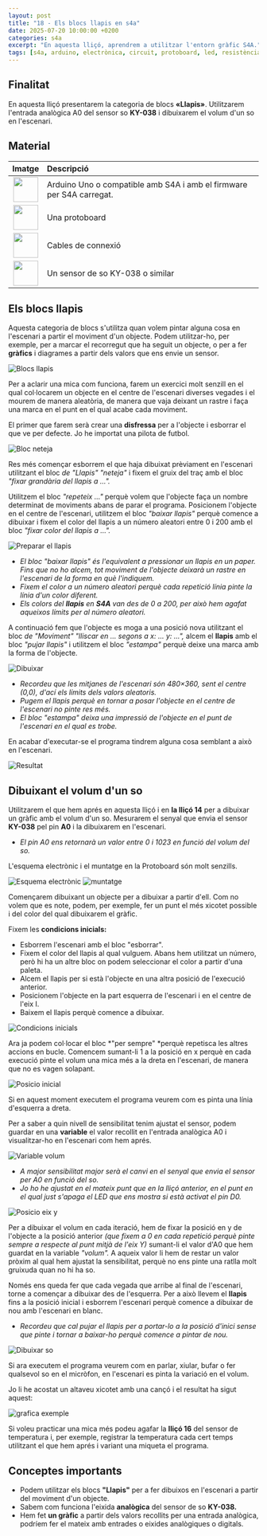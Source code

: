 ```yaml
---
layout: post
title: "18 - Els blocs llapis en s4a"
date: 2025-07-20 10:00:00 +0200
categories: s4a
excerpt: "En aquesta lliçó, aprendrem a utilitzar l'entorn gràfic S4A."
tags: [s4a, arduino, electrònica, circuit, protoboard, led, resistència, potenciòmetre]
---
```



[img1]: /assets/imatges/s4a/s4a_18_01.png "Blocs llapis"
[img2]: /assets/imatges/s4a/s4a_18_02.png "Bloc neteja"
[img3]: /assets/imatges/s4a/s4a_18_03.png "Preparar el llapis"
[img4]: /assets/imatges/s4a/s4a_18_04.png "Dibuixar"
[img5]: /assets/imatges/s4a/s4a_18_05.png "Resultat"
[img6]: /assets/imatges/s4a/s4a_18_06.png "Esquema electrònic"
[img7]: /assets/imatges/s4a/s4a_18_07.png "Muntatge"
[img8]: /assets/imatges/s4a/s4a_18_08.png "Condicions inicials"
[img9]: /assets/imatges/s4a/s4a_18_09.png "Posicio inicial"
[img10]: /assets/imatges/s4a/s4a_18_10.png "Variable volum"
[img11]: /assets/imatges/s4a/s4a_18_11.png "Posicio eix y"
[img12]: /assets/imatges/s4a/s4a_18_12.png "Dibuixar so"
[img13]: /assets/imatges/s4a/s4a_18_13.png "Grafica exemple"

## Finalitat

En aquesta lliçó presentarem la categoria de blocs **«Llapis»**. Utilitzarem l'entrada analògica A0 del sensor so **KY-038** i dibuixarem el volum d'un so en l'escenari.

## Material

|                               Imatge                               | Descripció                                                           |
| :----------------------------------------------------------------: | :------------------------------------------------------------------- |
|   <img src="/assets/imatges/mat/mat_unor3.png" width="50" height="50">    | Arduino Uno o compatible amb S4A i amb el firmware per S4A carregat. |
| <img src="/assets/imatges/mat/mat_protoboard.png" width="50" height="50"> | Una protoboard                                                       |
|   <img src="/assets/imatges/mat/mat_dupont.png" width="50" height="50">   | Cables de connexió                                                   |
|   <img src="/assets/imatges/mat/mat_KY-038.png" width="50" height="50">   | Un sensor de so KY-038 o similar                                     |

## Els blocs llapis

Aquesta categoria de blocs s'utilitza quan volem pintar alguna cosa en l'escenari a partir el moviment d'un objecte. Podem utilitzar-ho, per exemple, per a marcar el recorregut que ha
seguit un objecte, o per a fer **gràfics** i diagrames a partir dels valors que ens envie un sensor.

![Blocs llapis][img1]

Per a aclarir una mica com funciona, farem un exercici molt senzill en el qual col·locarem un objecte en el centre de l'escenari diverses vegades i el mourem de manera aleatòria, de manera que vaja deixant un rastre i faça una marca en el punt en el qual acabe cada moviment.

El primer que farem serà crear una **disfressa** per a l'objecte i esborrar el que ve per defecte. Jo he importat una pilota de futbol.

![Bloc neteja][img2]

Res més començar esborrem el que haja dibuixat prèviament en l'escenari utilitzant el bloc _de "Llapis" "neteja"_ i fixem el gruix del traç amb el bloc _"fixar grandària del llapis a ..."._

Utilitzem el bloc _"repeteix ..."_ perquè volem que l'objecte faça un nombre determinat de moviments abans de parar el programa. Posicionem l'objecte en el centre de l'escenari, utilitzem el bloc _"baixar llapis"_ perquè comence a dibuixar i fixem el color del llapis a un número aleatori entre 0 i 200 amb el bloc _"fixar color del llapis a ..."._

![Preparar el llapis][img3]

- _El bloc "baixar llapis" és l'equivalent a pressionar un llapis en un paper. Fins que no ho alcem, tot moviment de l'objecte deixarà un rastre en l'escenari de la forma en què l'indiquem._
- _Fixem el color a un número aleatori perquè cada repetició línia pinte la línia d'un color diferent._
- _Els colors del **llapis** en **S4A** van des de 0 a 200, per això hem agafat aqueixos límits per al número aleatori._

A continuació fem que l'objecte es moga a una posició nova utilitzant el bloc _de "Moviment" "lliscar en ... segons a x: ... y: ...",_ alcem el **llapis** amb el bloc _"pujar llapis"_ i utilitzem el bloc _"estampa"_ perquè deixe una marca amb la forma de l'objecte.

![Dibuixar][img4]

- _Recordeu que les mitjanes de l'escenari són 480×360, sent el centre (0,0), d'ací els límits dels valors aleatoris._
- _Pugem el llapis perquè en tornar a posar l'objecte en el centre de l'escenari no pinte res més._
- _El bloc "estampa" deixa una impressió de l'objecte en el punt de l'escenari en el qual es trobe._

En acabar d'executar-se el programa tindrem alguna cosa semblant a això en l'escenari.

![Resultat][img5]

## Dibuixant el volum d'un so

Utilitzarem el que hem aprés en aquesta lliçó i en **la lliçó 14** per a dibuixar un gràfic amb el volum d'un so. Mesurarem el senyal que envia el sensor **KY-038** pel pin **A0** i la dibuixarem en l'escenari.

- _El pin A0 ens retornarà un valor entre 0 i 1023 en funció del volum del so._

L'esquema electrònic i el muntatge en la Protoboard són molt senzills.

![Esquema electrònic][img6]
![muntatge][img7]

Començarem dibuixant un objecte per a dibuixar a partir d'ell. Com no volem que es note, podem, per exemple, fer un punt el més xicotet possible i del color del qual dibuixarem el gràfic.

Fixem les **condicions inicials:**

- Esborrem l'escenari amb el bloc "esborrar".
- Fixem el color del llapis al qual vulguem. Abans hem utilitzat un número, però hi ha un altre bloc on podem seleccionar el color a partir d'una paleta.
- Alcem el llapis per si està l'objecte en una altra posició de l'execució anterior.
- Posicionem l'objecte en la part esquerra de l'escenari i en el centre de l'eix I.
- Baixem el llapis perquè comence a dibuixar.

![Condicions inicials][img8]

Ara ja podem col·locar el bloc *"per sempre" *perquè repetisca les altres accions en bucle. Comencem sumant-li 1 a la posició en x perquè en cada execució pinte el volum una mica més a la dreta en l'escenari, de manera que no es vagen solapant.

![Posicio inicial][img9]

Si en aquest moment executem el programa veurem com es pinta una línia d'esquerra a dreta.

Per a saber a quin nivell de sensibilitat tenim ajustat el sensor, podem guardar en una **variable** el valor recollit en l'entrada analògica A0 i visualitzar-ho en l'escenari com hem aprés.

![Variable volum][img10]

- _A major sensibilitat major serà el canvi en el senyal que envia el sensor per A0 en funció del so._
- _Jo ho he ajustat en el mateix punt que en la lliçó anterior, en el punt en el qual just s'apaga el LED que ens mostra si està activat el pin D0._

![Posicio eix y][img11]

Per a dibuixar el volum en cada iteració, hem de fixar la posició en y de l'objecte a la posició anterior _(que fixem a 0 en cada repetició perquè pinte sempre a respecte al punt mitjà de l'eix Y)_ sumant-li el valor d'A0 que hem guardat en la variable _"volum"._ A aqueix valor li hem de restar un valor pròxim al qual hem ajustat la sensibilitat, perquè no ens pinte una ratlla molt gruixuda quan no hi ha so.

Només ens queda fer que cada vegada que arribe al final de l'escenari, torne a començar a dibuixar des de l'esquerra. Per a això llevem el **llapis** fins a la posició inicial i esborrem l'escenari perquè comence a dibuixar de nou amb l'escenari en blanc.

- _Recordeu que cal pujar el llapis per a portar-lo a la posició d'inici sense que pinte i tornar a baixar-ho perquè comence a pintar de nou._

![Dibuixar so][img12]

Si ara executem el programa veurem com en parlar, xiular, bufar o fer qualsevol so en el micròfon, en l'escenari es pinta la variació en el volum.

Jo li he acostat un altaveu xicotet amb una cançó i el resultat ha sigut aquest:

![grafica exemple][img13]

Si voleu practicar una mica més podeu agafar la **lliçó 16** del sensor de temperatura i, per exemple, registrar la temperatura cada cert temps utilitzant el que hem aprés i variant una miqueta el programa.

## Conceptes importants

- Podem utilitzar els blocs **"Llapis"** per a fer dibuixos en l'escenari a partir del moviment d'un objecte.
- Sabem com funciona l'eixida **analògica** del sensor de so **KY-038.**
- Hem fet **un gràfic** a partir dels valors recollits per una entrada analògica, podríem fer el mateix amb entrades o eixides analògiques o digitals.
